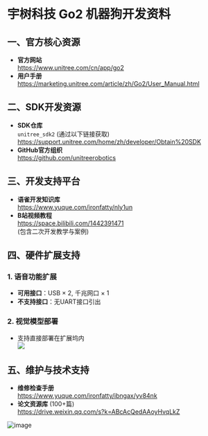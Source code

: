 # 宇树科技 Go2 机器狗开发资料

## 一、官方核心资源
- **官方网站**  
  https://www.unitree.com/cn/app/go2
- **用户手册**  
  https://marketing.unitree.com/article/zh/Go2/User_Manual.html

## 二、SDK开发资源
- **SDK仓库**  
  `unitree_sdk2` (通过以下链接获取)  
  https://support.unitree.com/home/zh/developer/Obtain%20SDK  
- **GitHub官方组织**  
  https://github.com/unitreerobotics

## 三、开发支持平台
- **语雀开发知识库**  
  https://www.yuque.com/ironfatty/nly1un
- **B站视频教程**  
  https://space.bilibili.com/1442391471  
  (包含二次开发教学与案例)

## 四、硬件扩展支持
### 1. 语音功能扩展
- **可用接口**：USB × 2, 千兆网口 × 1
- **不支持接口**：无UART接口引出

### 2. 视觉模型部署
- 支持直接部署在扩展坞内  
  ![](https://via.placeholder.com/150?text=扩展坞示意图)

## 五、维护与技术支持
- **维修检查手册**  
  https://www.yuque.com/ironfatty/ibngax/yv84nk
- **论文资源库** (100+篇)  
  https://drive.weixin.qq.com/s?k=ABcAcQedAAoyHvqLkZ

![image](https://github.com/user-attachments/assets/172bd63b-ffa5-4f06-b445-2450f01d7cae)
